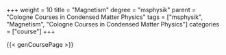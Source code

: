 +++
weight = 10
title = "Magnetism"
degree = "msphysik"
parent = "Cologne Courses in Condensed Matter Physics"
tags = ["msphysik", "Magnetism", "Cologne Courses in Condensed Matter Physics"]
categories = ["course"]
+++

{{< genCoursePage >}}
